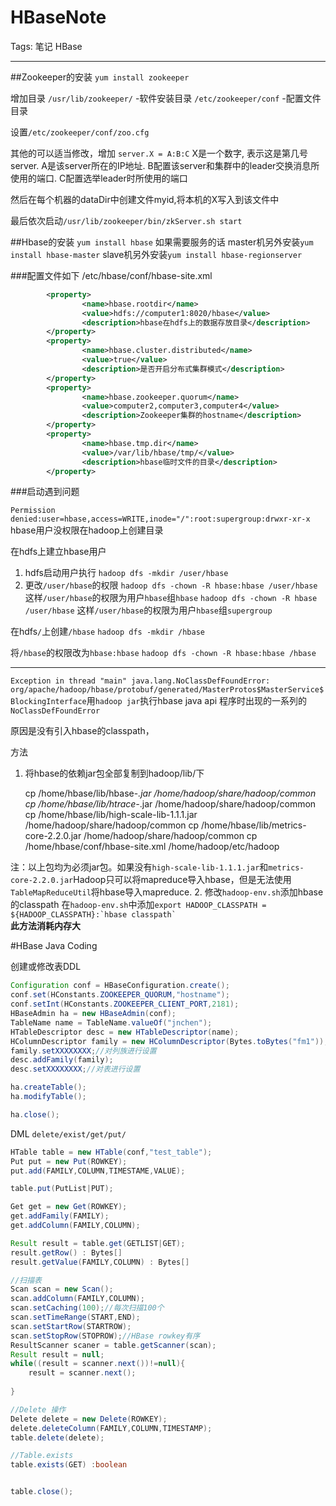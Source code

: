 # HBaseNote

Tags: 笔记 HBase

---

##Zookeeper的安装
`yum install zookeeper`

增加目录
`/usr/lib/zookeeper/`  -软件安装目录 
`/etc/zookeeper/conf`  -配置文件目录

设置`/etc/zookeeper/conf/zoo.cfg`

其他的可以适当修改，增加
`server.X = A:B:C`
X是一个数字, 表示这是第几号server.
A是该server所在的IP地址.
B配置该server和集群中的leader交换消息所使用的端口.
C配置选举leader时所使用的端口

然后在每个机器的dataDir中创建文件myid,将本机的X写入到该文件中


最后依次启动`/usr/lib/zookeeper/bin/zkServer.sh start`

##Hbase的安装
`yum install hbase`
如果需要服务的话
master机另外安装`yum install hbase-master`
slave机另外安装`yum install hbase-regionserver`

###配置文件如下 /etc/hbase/conf/hbase-site.xml
```xml
        <property>
                <name>hbase.rootdir</name>
                <value>hdfs://computer1:8020/hbase</value>
                <description>hbase在hdfs上的数据存放目录</description>
        </property>
        <property>
                <name>hbase.cluster.distributed</name>
                <value>true</value>
                <description>是否开启分布式集群模式</description>
        </property>
        <property>
                <name>hbase.zookeeper.quorum</name>
                <value>computer2,computer3,computer4</value>
                <description>Zookeeper集群的hostname</description>
        </property>
        <property>
                <name>hbase.tmp.dir</name>
                <value>/var/lib/hbase/tmp/</value>
                <description>hbase临时文件的目录</description>
        </property>
```

###启动遇到问题

 `Permission denied:user=hbase,access=WRITE,inode="/":root:supergroup:drwxr-xr-x`
 hbase用户没权限在hadoop上创建目录
 
 在hdfs上建立hbase用户
 1. hdfs启动用户执行 `hadoop dfs -mkdir /user/hbase` 
 2. 更改`/user/hbase`的权限 `hadoop dfs -chown -R hbase:hbase /user/hbase` 这样`/user/hbase`的权限为用户`hbase`组`hbase`
 `hadoop dfs -chown -R hbase /user/hbase` 这样`/user/hbase`的权限为用户`hbase`组`supergroup`

在hdfs`/`上创建`/hbase`
`hadoop dfs -mkdir /hbase`

将`/hbase`的权限改为`hbase:hbase`
`hadoop dfs -chown -R hbase:hbase /hbase`


---
`Exception in thread "main" java.lang.NoClassDefFoundError: org/apache/hadoop/hbase/protobuf/generated/MasterProtos$MasterService$BlockingInterface`用`hadoop jar`执行hbase java api 程序时出现的一系列的`NoClassDefFoundError`

原因是没有引入hbase的classpath，

方法
1. 将hbase的依赖jar包全部复制到hadoop/lib/下

    cp /home/hbase/lib/hbase-*.jar /home/hadoop/share/hadoop/common
    cp /home/hbase/lib/htrace-*.jar /home/hadoop/share/hadoop/common
    cp /home/hbase/lib/high-scale-lib-1.1.1.jar /home/hadoop/share/hadoop/common
    cp /home/hbase/lib/metrics-core-2.2.0.jar /home/hadoop/share/hadoop/common
    cp /home/hbase/conf/hbase-site.xml /home/hadoop/etc/hadoop

注：以上包均为必须jar包。如果没有`high-scale-lib-1.1.1.jar`和`metrics-core-2.2.0.jar`Hadoop只可以将mapreduce导入hbase，但是无法使用`TableMapReduceUtil`将hbase导入mapreduce.
2. 修改`hadoop-env.sh`添加hbase的classpath
在`hadoop-env.sh`中添加``export HADOOP_CLASSPATH = ${HADOOP_CLASSPATH}:`hbase classpath` ``  
**此方法消耗内存大**
   
 

#HBase Java Coding

创建或修改表DDL

```java
Configuration conf = HBaseConfiguration.create();
conf.set(HConstants.ZOOKEEPER_QUORUM,"hostname");
conf.setInt(HConstants.ZOOKEEPER_CLIENT_PORT,2181);
HBaseAdmin ha = new HBaseAdmin(conf);
TableName name = TableName.valueOf("jnchen");
HTableDescriptor desc = new HTableDescriptor(name);
HColumnDescriptor family = new HColumnDescriptor(Bytes.toBytes("fm1"));
family.setXXXXXXXX;//对列族进行设置
desc.addFamily(family);
desc.setXXXXXXXX;//对表进行设置

ha.createTable();
ha.modifyTable();

ha.close();
```

DML  `delete/exist/get/put/`
```java
HTable table = new HTable(conf,"test_table");
Put put = new Put(ROWKEY);
put.add(FAMILY,COLUMN,TIMESTAME,VALUE);

table.put(PutList|PUT);

Get get = new Get(ROWKEY);
get.addFamily(FAMILY);
get.addColumn(FAMILY,COLUMN);

Result result = table.get(GETLIST|GET);
result.getRow() : Bytes[]
result.getValue(FAMILY,COLUMN) : Bytes[]

//扫描表
Scan scan = new Scan();
scan.addColumn(FAMILY,COLUMN);
scan.setCaching(100);//每次扫描100个
scan.setTimeRange(START,END);
scan.setStartRow(STARTROW);
scan.setStopRow(STOPROW);//HBase rowkey有序
ResultScanner scaner = table.getScanner(scan);
Result result = null;
while((result = scanner.next())!=null){
    result = scanner.next();
    
}

//Delete 操作
Delete delete = new Delete(ROWKEY);
delete.deleteColumn(FAMILY,COLUMN,TIMESTAMP);
table.delete(delete);

//Table.exists
table.exists(GET) :boolean


table.close();

```

